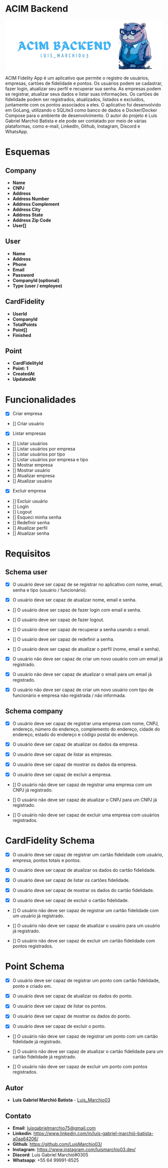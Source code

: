 # ACIM Backend

![Logo](./.github/acim-backend.png)

ACIM Fidelity App é um aplicativo que permite o registro de usuários, empresas, cartões de fidelidade e pontos. Os usuários podem se cadastrar, fazer login, atualizar seu perfil e recuperar sua senha. As empresas podem se registrar, atualizar seus dados e listar suas informações. Os cartões de fidelidade podem ser registrados, atualizados, listados e excluídos, juntamente com os pontos associados a eles. O aplicativo foi desenvolvido em GoLang, utilizando o SQLite3 como banco de dados e Docker/Docker Compose para o ambiente de desenvolvimento. O autor do projeto é Luis Gabriel Marchió Batista e ele pode ser contatado por meio de várias plataformas, como e-mail, LinkedIn, Github, Instagram, Discord e WhatsApp.


# Esquemas

## Company

- **Name**
- **CNPJ**
- **Address**
- **Address Number**
- **Address Complement**
- **Address City**
- **Address State**
- **Address Zip Code**
- **User[]**

## User

- **Name**
- **Address**
- **Phone**
- **Email**
- **Password**
- **CompanyId (optional)**
- **Type (user / employee)**

## CardFidelity

- **UserId**
- **CompanyId**
- **TotalPoints**
- **Point[]**
- **Finished** 

## Point

- **CardFidelityId**
- **Point: 1**
- **CreatedAt**
- **UpdatedAt**

# Funcionalidades

- [x] Criar empresa
- [] Criar usuário
- [x] Listar empresas
- [] Listar usuários
- [] Listar usuários por empresa
- [] Listar usuários por tipo
- [] Listar usuários por empresa e tipo
- [] Mostrar empresa
- [] Mostrar usuário
- [] Atualizar empresa
- [] Atualizar usuário
- [x] Excluir empresa
- [] Excluir usuário
- [] Login
- [] Logout
- [] Esqueci minha senha
- [] Redefinir senha
- [] Atualizar perfil
- [] Atualizar senha

# Requisitos

## Schema user

- [x] O usuário deve ser capaz de se registrar no aplicativo com nome, email, senha e tipo (usuário / funcionário).

- [x] O usuário deve ser capaz de atualizar nome, email e senha.

- [] O usuário deve ser capaz de fazer login com email e senha.

- [] O usuário deve ser capaz de fazer logout.

- [] O usuário deve ser capaz de recuperar a senha usando o email.

- [] O usuário deve ser capaz de redefinir a senha.

- [] O usuário deve ser capaz de atualizar o perfil (nome, email e senha).

- [x] O usuário não deve ser capaz de criar um novo usuário com um email já registrado.

- [x] O usuário não deve ser capaz de atualizar o email para um email já registrado.

- [x] O usuário não deve ser capaz de criar um novo usuário com tipo de funcionário e empresa não registrada / não informada.

## Schema company

- [x] O usuário deve ser capaz de registrar uma empresa com nome, CNPJ, endereço, número do endereço, complemento do endereço, cidade do endereço, estado do endereço e código postal do endereço.

- [x] O usuário deve ser capaz de atualizar os dados da empresa.

- [x] O usuário deve ser capaz de listar as empresas.

- [x] O usuário deve ser capaz de mostrar os dados da empresa.

- [x] O usuário deve ser capaz de excluir a empresa.

- [] O usuário não deve ser capaz de registrar uma empresa com um CNPJ já registrado.

- [] O usuário não deve ser capaz de atualizar o CNPJ para um CNPJ já registrado.

- [] O usuário não deve ser capaz de excluir uma empresa com usuários registrados.

# CardFidelity Schema

- [x] O usuário deve ser capaz de registrar um cartão fidelidade com usuário, empresa, pontos totais e pontos.

- [x] O usuário deve ser capaz de atualizar os dados do cartão fidelidade.

- [x] O usuário deve ser capaz de listar os cartões fidelidade.

- [x] O usuário deve ser capaz de mostrar os dados do cartão fidelidade.

- [x] O usuário deve ser capaz de excluir o cartão fidelidade.

- [] O usuário não deve ser capaz de registrar um cartão fidelidade com um usuário já registrado.

- [] O usuário não deve ser capaz de atualizar o usuário para um usuário já registrado.

- [] O usuário não deve ser capaz de excluir um cartão fidelidade com pontos registrados.

# Point Schema

- [x] O usuário deve ser capaz de registrar um ponto com cartão fidelidade, ponto e criado em.

- [x] O usuário deve ser capaz de atualizar os dados do ponto.

- [x] O usuário deve ser capaz de listar os pontos.

- [x] O usuário deve ser capaz de mostrar os dados do ponto.

- [x] O usuário deve ser capaz de excluir o ponto.

- [] O usuário não deve ser capaz de registrar um ponto com um cartão fidelidade já registrado.

- [] O usuário não deve ser capaz de atualizar o cartão fidelidade para um cartão fidelidade já registrado.

- [] O usuário não deve ser capaz de excluir um ponto com pontos registrados.

## Autor

- **Luis Gabriel Marchió Batista** - [Luis_Marchio03](https://www.linkedin.com/in/luís-gabriel-marchió-batista-a0aa64206/)


## Contato

- **Email**: luisgabrielmarchio75@gmail.com
- **Linkedin**: https://www.linkedin.com/in/luís-gabriel-marchió-batista-a0aa64206/
- **Github**: https://github.com/LuisMarchio03/
- **Instagram**: https://www.instagram.com/luismarchio03.dev/
- **Discord**: Luís Gabriel Marchió#0305
- **Whatsapp**: +55 64 99991-8525
